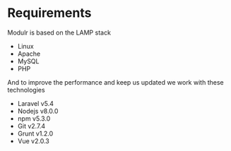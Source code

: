# Requirements
Modulr is based on the LAMP stack

- Linux
- Apache
- MySQL
- PHP

And to improve the performance and keep us updated we work with these technologies

- Laravel v5.4
- Nodejs v8.0.0
- npm v5.3.0
- Git v2.7.4
- Grunt v1.2.0
- Vue v2.0.3
